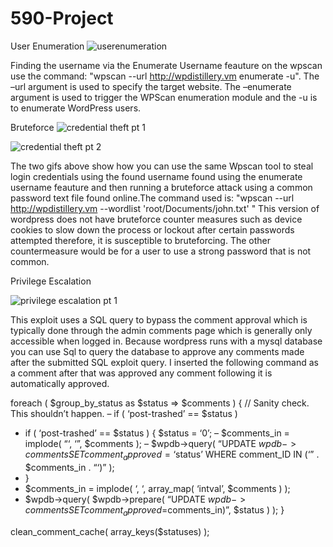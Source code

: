 # 590-Project

User Enumeration
![userenumeration](https://user-images.githubusercontent.com/37880152/40150460-92f577de-592e-11e8-8e8b-2fa520d3f1a7.gif)

Finding the username via the Enumerate Username feauture on the wpscan use the command: "wpscan --url http://wpdistillery.vm enumerate -u". The –url argument is used to specify the target website. The –enumerate argument is used to trigger the WPScan enumeration module and the -u is to enumerate WordPress users. 


Bruteforce
![credential theft pt 1](https://user-images.githubusercontent.com/37880152/40150494-c2b45ab2-592e-11e8-8982-e23dcffa8846.gif)

![credential theft pt 2](https://user-images.githubusercontent.com/37880152/40150495-c462f044-592e-11e8-86a0-e6b36552bac5.gif)

The two gifs above show how you can use the same Wpscan tool to steal login credentials using the found username found using the enumerate username feauture and then running a bruteforce attack using a common password text file found online.The command used is: "wpscan --url http://wpdistillery.vm --wordlist 'root/Documents/john.txt' " This version of wordpress does not have bruteforce counter measures such as device cookies to slow down the process or lockout after certain passwords attempted therefore, it is susceptible to bruteforcing. The other countermeasure would be for a user to use a strong password that is not common.


Privilege Escalation

![privilege escalation pt 1](https://user-images.githubusercontent.com/37880152/40150498-ca343cf8-592e-11e8-84cd-499ff4d8d5b5.gif)

This exploit uses a SQL query to bypass the comment approval which is typically done through the admin comments page which is generally only accessible when logged in. Because wordpress runs with a mysql database you can use Sql to query the database to approve any comments made after the submitted SQL exploit query. 
I inserted the following command as a comment after that was approved any comment following it is automatically approved.

foreach ( $group_by_status as $status => $comments ) {
// Sanity check. This shouldn’t happen.
– if ( ‘post-trashed’ == $status )
+ if ( ‘post-trashed’ == $status ) {
$status = ‘0’;
– $comments_in = implode( “‘, ‘”, $comments );
– $wpdb->query( “UPDATE $wpdb->comments SET comment_approved = ‘$status’ WHERE comment_ID IN (‘” . $comments_in . “‘)” );
+ }
+ $comments_in = implode( ‘, ‘, array_map( ‘intval’, $comments ) );
+ $wpdb->query( $wpdb->prepare( “UPDATE $wpdb->comments SET comment_approved = %s WHERE comment_ID IN ($comments_in)”, $status ) );
}

clean_comment_cache( array_keys($statuses) );








